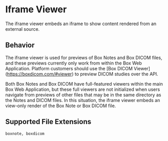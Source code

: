 # Iframe Viewer

The iframe viewer embeds an iframe to show content rendered from an external source. 

## Behavior

The iframe viewer is used for previews of Box Notes and Box DICOM files, and these previews currently only work from within the Box Web Application. Platform customers should use the [Box DICOM Viewer] (https://boxdicom.com/#viewer) to preview DICOM studies over the API.

Both Box Notes and Box DICOM have full-featured viewers within the main Box Web Application, but these full viewers are not initialized when users navigate from previews of other files that may be in the same directory as the Notes and DICOM files. In this situation, the iframe viewer embeds an view-only render of the Box Note or Box DICOM file.

## Supported File Extensions

`boxnote, boxdicom`
